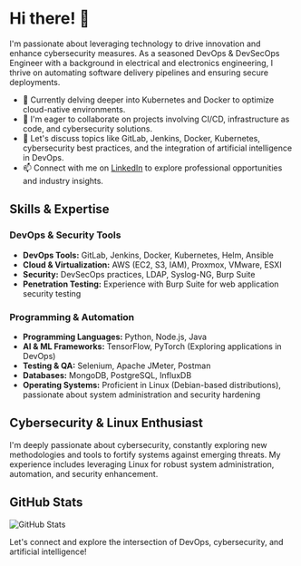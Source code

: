 <!--
**Resinder/Resinder** is a ✨ _special_ ✨ repository because its `README.md` (this file) appears on your GitHub profile.

Here are some ideas to get you started:

## Hi there 👋

- 🔭 I’m currently working on ...
- 🌱 I’m currently learning ...
- 👯 I’m looking to collaborate on ...
- 🤔 I’m looking for help with ...
- 💬 Ask me about ...
- 📫 How to reach me: ...
- 😄 Pronouns: ...
- ⚡ Fun fact: ...
-->

# Hi there! 👋

I'm passionate about leveraging technology to drive innovation and enhance cybersecurity measures. As a seasoned DevOps & DevSecOps Engineer with a background in electrical and electronics engineering, I thrive on automating software delivery pipelines and ensuring secure deployments.

- 🌱 Currently delving deeper into Kubernetes and Docker to optimize cloud-native environments.
- 👯 I'm eager to collaborate on projects involving CI/CD, infrastructure as code, and cybersecurity solutions.
- 💬 Let's discuss topics like GitLab, Jenkins, Docker, Kubernetes, cybersecurity best practices, and the integration of artificial intelligence in DevOps.
- 📫 Connect with me on [LinkedIn](https://www.linkedin.com/in/utkans) to explore professional opportunities and industry insights.

## Skills & Expertise

### DevOps & Security Tools

- **DevOps Tools:** GitLab, Jenkins, Docker, Kubernetes, Helm, Ansible
- **Cloud & Virtualization:** AWS (EC2, S3, IAM), Proxmox, VMware, ESXI
- **Security:** DevSecOps practices, LDAP, Syslog-NG, Burp Suite
- **Penetration Testing:** Experience with Burp Suite for web application security testing

### Programming & Automation

- **Programming Languages:** Python, Node.js, Java
- **AI & ML Frameworks:** TensorFlow, PyTorch (Exploring applications in DevOps)
- **Testing & QA:** Selenium, Apache JMeter, Postman
- **Databases:** MongoDB, PostgreSQL, InfluxDB
- **Operating Systems:** Proficient in Linux (Debian-based distributions), passionate about system administration and security hardening

## Cybersecurity & Linux Enthusiast

I'm deeply passionate about cybersecurity, constantly exploring new methodologies and tools to fortify systems against emerging threats. My experience includes leveraging Linux for robust system administration, automation, and security enhancement.

## GitHub Stats

![GitHub Stats](https://github-readme-stats.vercel.app/api?username=resinder&show_icons=true&theme=dark)

Let's connect and explore the intersection of DevOps, cybersecurity, and artificial intelligence!
